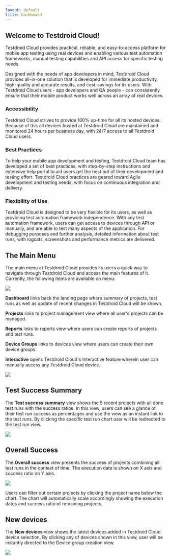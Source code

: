 ```yaml
---
layout: default
title: Dashboard
---
```


## Welcome to Testdroid Cloud!
 
Testdroid Cloud provides practical, reliable, and easy-to-access
platform for mobile app testing using real devices and enabling
various test automation frameworks, manual testing capabilities and
API access for specific testing needs.
 
Designed with the needs of app developers in mind, Testdroid Cloud
provides all-in-one solution that is developed for immediate
productivity, high-quality and accurate results, and cost-savings for
its users. With Testdroid Cloud users - app developers and QA people -
can consistently ensure that their mobile product works well across an
array of real devices.
 
### Accessibility

Testdroid Cloud strives to provide 100% up-time for all its hosted
devices. Because of this all devices hosted at Testdroid Cloud are
maintained and monitored 24 hours per business day, with 24/7 access
to all Testdroid Cloud users.
 
### Best Practices

To help your mobile app development and testing, Testdroid Cloud team
has developed a set of best practices, with step-by-step instructions
and extensive help portal to aid users get the best out of their
development and testing effort. Testdroid Cloud practices are geared
toward Agile development and testing needs, with focus on continuous
integration and delivery.
 
### Flexibility of Use

Testdroid Cloud is designed to be very flexible for its users, as well
as providing test automation framework independence. With any test
automation framework, users can get access to devices through API or
manually, and are able to test many aspects of the application. For
debugging purposes and further analysis, detailed information about
test runs, with logcats, screenshots and performance metrics are
delivered.
 
## The Main Menu

The main menu at Testdroid Cloud provides its users a quick way to
navigate through Testdroid Cloud and access the main features of
it. Currently, the following items are available on menu:

![]({{site.github.url}}/assets/testdroid-cloud-ui/dashboard_main_menu.png)

**Dashboard** links back the landing page where summary of projects, test
runs as well as update of recent changes in Testdroid Cloud will be
shown.
 
**Projects** links to project management view where all user's projects can be managed.
 
**Reports** links to reports view where users can create reports of
projects and test runs.
 
**Device Groups** links to devices view where users can create their own
device groups.
 
**Interactive** opens Testdroid Cloud's Interactive feature wherein user
can manually access any Testdroid Cloud device.

![]({{site.github.url}}/assets/testdroid-cloud-ui/dashboard_main_menu_2.png)

## Test Success Summary

The **Test success summary** view shows the 5 recent projects with all
done test runs with the success ratios. In this view, users can see a
glance of their test run success as percentages and use the view as an
instant link to the test runs. By clicking the specific test run chart
user will be redirected to the test run view.

![]({{site.github.url}}/assets/testdroid-cloud-ui/dashboard_summary_success.png)
 
## Overall Success

The **Overall success** view presents the success of projects combining
all test runs in the context of time.  The execution date is shown on
X axis and success ratio on Y axis.

![]({{site.github.url}}/assets/testdroid-cloud-ui/dashboard_overall_success.png)

Users can filter out certain projects by clicking the project name
below the chart. The chart will automatically scale accordingly
showing the execution dates and success ratio of remaining projects.

## New devices

The **New devices** view shows the latest devices added in Testdroid Cloud
device selection. By clicking any of devices shown in this view, user
will be instantly directed to the Device group creation view.

![]({{site.github.url}}/assets/testdroid-cloud-ui/dashboard_new_devices.png)
